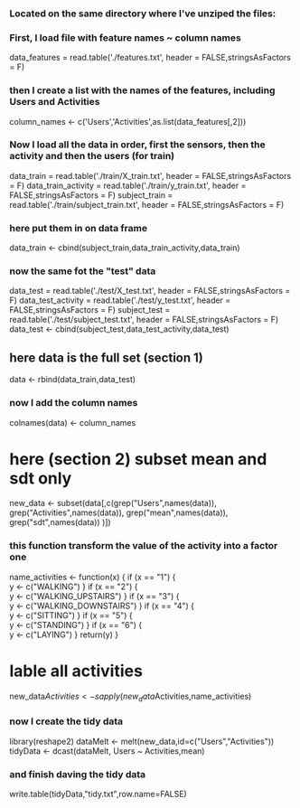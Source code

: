### Located on the same directory where I've unziped the files:
### First, I load file with feature names ~ column names

data_features = read.table('./features.txt', header = FALSE,stringsAsFactors = F)

### then I create a list with the names of the features, including Users and Activities

column_names <- c('Users','Activities',as.list(data_features[,2]))

### Now I load all the data in order, first the sensors, then the activity and then the users (for train)
data_train = read.table('./train/X_train.txt', header = FALSE,stringsAsFactors = F)
data_train_activity = read.table('./train/y_train.txt', header = FALSE,stringsAsFactors = F)
subject_train = read.table('./train/subject_train.txt', header = FALSE,stringsAsFactors = F)
### here put them in on data frame
data_train <- cbind(subject_train,data_train_activity,data_train)

### now the same fot the "test" data
data_test = read.table('./test/X_test.txt', header = FALSE,stringsAsFactors = F)
data_test_activity = read.table('./test/y_test.txt', header = FALSE,stringsAsFactors = F)
subject_test = read.table('./test/subject_test.txt', header = FALSE,stringsAsFactors = F)
data_test <- cbind(subject_test,data_test_activity,data_test)


##  here data is the full set (section 1)
data <- rbind(data_train,data_test)
### now I add the column names
colnames(data) <- column_names




# here (section 2) subset mean and sdt only
new_data <- subset(data[,c(grep("Users",names(data)),
                           grep("Activities",names(data)),
                           grep("mean",names(data)),
                           grep("sdt",names(data)) )])

### this function transform the value of the activity into a factor one
name_activities <- function(x)
{
    if (x == "1")
    {    
        y <- c("WALKING")
    }
    if (x == "2")
    {    
        y <- c("WALKING_UPSTAIRS")
    }
    if (x == "3")
    {    
        y <- c("WALKING_DOWNSTAIRS")
    }
    if (x == "4")
    {    
        y <- c("SITTING")
    }
    if (x == "5")
    {    
        y <- c("STANDING")
    }
    if (x == "6")
    {    
        y <- c("LAYING")
    }
    return(y)
}


# lable all activities
new_data$Activities <- sapply(new_data$Activities,name_activities)

### now I create the tidy data
library(reshape2)
dataMelt <- melt(new_data,id=c("Users","Activities"))
tidyData <- dcast(dataMelt, Users ~ Activities,mean)

### and finish daving the tidy data
write.table(tidyData,"tidy.txt",row.name=FALSE)
